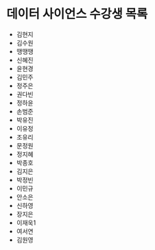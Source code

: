 ﻿# 데이터 사이언스 수강생 목록

- 김현지
- 김수원
- 땡땡땡
- 신혜진
- 윤현경
- 김민주
- 정주은
- 권다빈
- 정하윤
- 손범준
- 박유진
- 이유정
- 조유리
- 문정원
- 정지혜
- 박종호
- 김지은
- 박정빈
- 이민규
- 안소은
- 신하영
- 장지은
- 이재욱1
- 여서연
- 김원영

